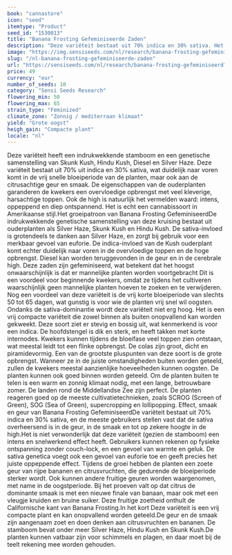 ```yaml
---
book: "cannastore"
icon: "seed"
itemtype: "Product"
seed_id: "1530013"
title: "Banana Frosting Gefeminiseerde Zaden"
description: "Deze variëteit bestaat uit 70% indica en 30% sativa. Het is een compacte plant met een vrij snelle bloeitijd. Reken op een ontspannende en euforische high."
image: "https://img.sensiseeds.com/nl/research/banana-frosting-gefeminiseerd-image.png"
slug: "/nl-banana-frosting-gefeminiseerde-zaden"
url: "https://sensiseeds.com/nl/research/banana-frosting-gefeminiseerd?a_aid=cannastore"
price: 49
currency: "eur"
number_of_seeds: 10
category: "Sensi Seeds Research"
flowering_min: 50
flowering_max: 65
strain_type: "Feminized"
climate_zone: "Zonnig / mediterraan klimaat"
yield: "Grote oogst"
heigh_gain: "Compacte plant"
locale: "nl"
---
```

Deze variëteit heeft een indrukwekkende stamboom en een genetische samenstelling van Skunk Kush, Hindu Kush, Diesel en Silver Haze. Deze variëteit bestaat uit 70% uit indica en 30% sativa, wat duidelijk naar voren komt in de vrij snelle bloeiperiode van de planten, maar ook aan de citrusachtige geur en smaak. De eigenschappen van de ouderplanten garanderen de kwekers een overvloedige opbrengst met veel kleverige, harsachtige toppen. Ook de high is natuurlijk het vermelden waard: intens, oppeppend en diep ontspannend. Het is echt een cannabissoort in Amerikaanse stijl.Het groeipatroon van Banana Frosting GefeminiseerdDe indrukwekkende genetische samenstelling van deze kruising bestaat uit ouderplanten als Silver Haze, Skunk Kush en Hindu Kush. De sativa-invloed is grotendeels te danken aan Silver Haze, en zorgt bij gebruik voor een merkbaar gevoel van euforie. De indica-invloed van de Kush ouderplant komt echter duidelijk naar voren in de overvloedige toppen en de hoge opbrengst. Diesel kan worden teruggevonden in de geur en in de cerebrale high. Deze zaden zijn gefeminiseerd, wat betekent dat het hoogst onwaarschijnlijk is dat er mannelijke planten worden voortgebracht Dit is een voordeel voor beginnende kwekers, omdat ze tijdens het cultiveren waarschijnlijk geen mannelijke planten hoeven te zoeken en te verwijderen. Nog een voordeel van deze variëteit is de vrij korte bloeiperiode van slechts 50 tot 65 dagen, wat gunstig is voor wie de planten vrij snel wil oogsten. Ondanks de sativa-dominantie wordt deze variëteit niet erg hoog. Het is een vrij compacte variëteit die zowel binnen als buiten onopvallend kan worden gekweekt. Deze soort ziet er stevig en bossig uit, wat kenmerkend is voor een indica. De hoofdstengel is dik en sterk, en heeft takken met korte internodes. Kwekers kunnen tijdens de bloeifase veel toppen zien ontstaan, wat meestal leidt tot een flinke opbrengst. De colas zijn groot, dicht en piramidevormig. Een van de grootste pluspunten van deze soort is de grote opbrengst. Wanneer ze in de juiste omstandigheden buiten worden geteeld, zullen de kwekers meestal aanzienlijke hoeveelheden kunnen oogsten. De planten kunnen ook goed binnen worden geteeld. Om de planten buiten te telen is een warm en zonnig klimaat nodig, met een lange, betrouwbare zomer. De landen rond de Middellandse Zee zijn perfect. De planten reageren goed op de meeste cultivatietechnieken, zoals SCROG (Screen of Green), SOG (Sea of Green), supercropping en lollipopping. Effect, smaak en geur van Banana Frosting GefeminiseerdDe variëteit bestaat uit 70% indica en 30% sativa, en de meeste gebruikers stellen vast dat de sativa overheersend is in de geur, in de smaak en tot op zekere hoogte in de high.Het is niet verwonderlijk dat deze variëteit (gezien de stamboom) een intens en snelwerkend effect heeft. Gebruikers kunnen rekenen op fysieke ontspanning zonder couch-lock, en een gevoel van warmte en geluk. De sativa genetica voegt ook een gevoel van euforie toe en geeft precies het juiste oppeppende effect. Tijdens de groei hebben de planten een zoete geur van rijpe bananen en citrusvruchten, die gedurende de bloeiperiode sterker wordt. Ook kunnen andere fruitige geuren worden waargenomen, met name in de oogstperiode. Bij het proeven valt op dat citrus de dominante smaak is met een nieuwe finale van banaan, maar ook met een vleugje kruiden en bruine suiker. Deze fruitige zoetheid onthult de Californische kant van Banana Frosting.In het kort Deze variëteit is een vrij compacte plant en kan onopvallend worden geteeld.De geur en de smaak zijn aangenaam zoet en doen denken aan citrusvruchten en bananen. De stamboom bevat onder meer Silver Haze, Hindu Kush en Skunk Kush.De planten kunnen vatbaar zijn voor schimmels en plagen, en daar moet bij de teelt rekening mee worden gehouden.
